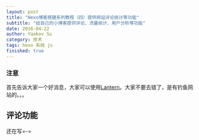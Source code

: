 ```yaml
---
layout: post
title: "Hexo博客搭建系列教程（四）提供网站评论统计等功能"
subtitle: "给自己的小博客提供评论、流量统计、用户分析等功能"
date: 2016-04-22
author: Yaakov Su
category: 技术
tags: hexo 系统 js
finished: true
---
```




### 注意

首先告诉大家一个好消息，大家可以使用[Lantern](https://www.getlantern.org/)。大家不要去错了，是有钓鱼网站的。。。

##  评论功能

还在写=-=
